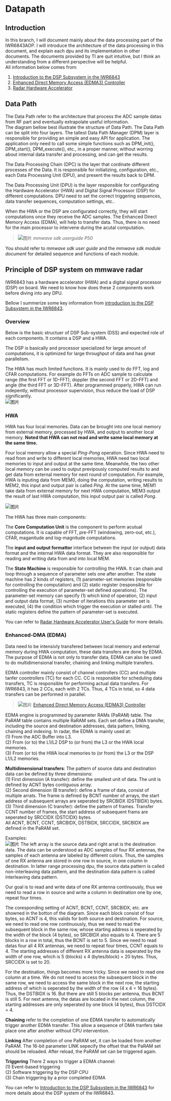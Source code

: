 # Datapath

## Introduction
In this branch, I will document mainly about the data processing part of the IWR6843AOP. I will introduce the architecture of the data processing in this document, and explain each dpu and its implementation in other documents. The documents provided by TI are quit intuitive, but I think an understanding from a different perspective will be helpful.  
All information below comes from:  
1) [Introduction to the DSP Subsystem in the IWR6843](https://www.ti.com/lit/an/swra621/swra621.pdf)  
2) [Enhanced Direct Memory Access (EDMA3) Controller](https://www.ti.com/lit/ug/sprugs5b/sprugs5b.pdf)  
3) [Radar Hardware Accelerator](https://www.ti.com/lit/ug/swru526b/swru526b.pdf)  
  
## Data Path
The Data Path refer to the architecture that process the ADC sample datas from RF part and eventually extrapolate useful information.  
The diagram bellow best illustrate the structure of Data Path. The Data Path can be split into four layers. The tallest Data Path Manager (DPM) layer is responsible for providing an simple and easy API for application. The application only need to call some simple functions such as DPM_init(), DPM_start(), DPM_execute(), etc., in a proper manner, without worring about internal data transfer and processing, and can get the results.  
  
The Data Processing Chain (DPC) is the layer that cordinate different processes of the Data. It is responsible for initializing, configuration, etc., each Data Processing Unit (DPU), and present the results back to DPM.  
  
The Data Processing Unit (DPU) is the layer responsible for configurating the Hardware Accelerator (HWA) and Digital Signal Processor (DSP) for different computations. DPU need to set the correct triggering sequences, data transfer sequences, computation settings, etc..  
  
When the HWA or the DSP are configurated correctly, they will start computations once they receive the ADC samples. The Enhanced Direct Memory Access (EDMA), will help to transfer data. Thus, there is no need for the main processor to intervene during the acutal computation.
>![图片](https://user-images.githubusercontent.com/85469000/168749740-30ee4d2c-2009-47d5-a890-1e2a991a9d72.png)
*mmwave sdk userguide P50*  
  
You should refer to *mmwave sdk user guide* and the *mmwave sdk module document* for detailed sequence and functions of each module.

## Principle of DSP system on mmwave radar  
IWR6843 has a hardware accelerator (HWA) and a digital signal processor (DSP) on board. We need to know how does these 2 components work before diving into any DPU.  
  
Bellow I summerize some key information from [introduction to the DSP Subsystem in the IWR6843](https://www.ti.com/lit/pdf/swra621). 
  
### Overview
Below is the basic structuer of DSP Sub-system (DSS) and expected role of each components. It contains a DSP and a HWA.  
  
The DSP is basically and processor specialized for large amount of computations, it is optimized for large throughput of data and has great parallelism.  
  
The HWA has much limited functions. It is mainly used to do FFT, log and CFAR computations. For example do FFTs on ADC sample to calculate range (the first FFT or 1D-FFT), doppler (the second FFT or 2D-FFT) and angle (the third FFT or 3D-FFT). After programmed properly, HWA can run indepently, without processor supervision, thus reduce the load of DSP significantly.  
![图片](https://user-images.githubusercontent.com/85469000/168815921-02bae905-6ceb-4b39-91f4-133ce56bc48c.png)

### HWA
HWA has four local memories. Data can be brought into one local memory from external memory, processed by HWA, and output to another local memory. **Noted that HWA can not read and write same local memory at the same time.**  
  
Four local memory allow a special *Ping-Pong* operation. Since HWA need to read from and write to different local memories, HWA need two local memories to input and output at the same time. Meanwhile, the two other local memory can be used to output previpously computed results to and get data from external memory for next round of computation. For example, HWA is inputing data from MEM0, doing the computation, writing results to MEM2, this input and output pair is called *Ping*. At the same time, MEM1 take data from external memory for next HWA computation, MEM3 output the result of last HWA computation, this input output pair is called *Pong*.

![图片](https://user-images.githubusercontent.com/85469000/168817727-aa274abd-9420-4955-8b9f-82aa5f0c4845.png)

The HWA has three main components:  
  
The **Core Computation Unit** is the component to perform acutual computations. It is capable of FFT, pre-FFT (windowing, zero-out, etc.), CFAR, maganitude and log-magnitude computations.  
  
The **input and output formattor** interface between the input (or output) data format and the internal HWA data format. They are also responsible for reading and writing data from and into local MEM.  
  
The **State Machine**  is responsible for controlling the HWA. It can chain and loop through a sequence of parameter sets one after another. The state machine has 2 kinds of registers, (1) parameter-set memories (responsible for controlling the computation) and (2) static register (responsible for controlling the execution of parameter-set defined operations). The parameter-set memory can specify (1) which kind of operation, (2) input and output data format, (3) number of iterations this parameter set is executed, (4) the condition which trigger the execution or stalled until. The static registers define the pattern of parameter-set is executed.

You can refer to [Radar Hardware Accelerator User's Guide](http://www.ti.com/lit/pdf/SWRU526) for more details.  
  
### Enhanced-DMA (EDMA)
  
Data need to be intensivly transfered between local memory and external memory during HWA computation, these data transfers are done by EDMA. The purpose of EDMA is not only to transfer data, EDMA can also be used to do multidimensional transfer, chaining and linking multiple transfers.  
  
EDMA controller mainly consist of channel controllers (CC) and multiple tanfer coontrollers (TC) for each CC. CC is responsible for scheduling data transfers, TC is responsible for performing actual data transfers. For IWR6843, it has 2 CCs, each with 2 TCs. Thus, 4 TCs in total, so 4 data transfers can be performed in parallel.
> ![图片](https://user-images.githubusercontent.com/85469000/169446499-f7370280-de40-4908-a6b3-6cf43e8a9793.png)
> [Enhanced Direct Memory Access (EDMA3) Controller](https://www.ti.com/lit/ug/sprugs5b/sprugs5b.pdf)  
  
EDMA engine is programmed by parameter RAMs (PaRAM) table. The PaRAM table contains multiple RaRAM sets. Each set define a DMA transfer, including the source and destination addresses, data pattern, linking, chaining and indexing. In radar, the EDMA is mainly used at:  
(1) From the ADC Buffer into L3.  
(2) From (or to) the L1/L2 DSP to (or from) the L3 or the HWA local memories.  
(3) From (or to) the HWA local memories to (or from) the L3 or the DSP L1/L2 memories.  
  
**Multidimensional transfers**: The pattern of source data and destination data can be defined by three dimensions:  
(1) First dimension (A transfer): define the smallest unit of data. The unit is defined by ACNT bytes contiguous array.  
(2) Second dimension (B transfer): define a frame of data, consist of multiple arrats. The frame is defined by BCNT number of arrays, the start address of subsequent arrays are seperated by SRCBIDX (DSTBIDX) bytes.  
(3) Third dimension (C transfer): define the pattern of frames. Transfer CCNT number of frames, the start address of subsequent frams are seperated by SRCCIDX (DSTCIDX) bytes.  
All ACNT, BCNT, CCNT, SRCBIDX, DSTBIDX, SRCCIDX, SRCBIDX are defined in the PaRAM set.  
  
Examples:  
![图片](https://user-images.githubusercontent.com/85469000/169450781-db375ca0-26ff-45c5-8aff-7633c945115f.png)
The left array is the source data and right arrat is the destination data. The data can be understood as ADC samples of four RX antennas, the samples of each antenna are labeled by different colors. Thus, the samples of one RX antenna are stored in one row in source, in one column in destination. In latter range processing dpu, the source data pattern is called non-interleaving data pattern, and the destination data pattern is called interleaving data pattern.  
  
Our goal is to read and write data of one RX antenna continuously, thus we need to read a row in source and write a column in destination one by one, repeat four times.  
  
The coresponding setting of ACNT, BCNT, CCNT, SRCBIDX, etc. are showned in the botton of the diagram. Since each block consist of four bytes, so ACNT is 4, this valids for both source and destination. For source, we need to read one row continuously, thus we need to read the subsequent block in the same row, whose starting address is seperated by the width of the block (4 bytes), so SRCBIDX also equals to 4. There are 5 blocks in a row in total, thus the BCNT is set to 5. Since we need to read datas four all 4 RX antennas, we need to repeat four times, CCNT equals to 4. The starting addresses of different RX antenna data is seperated by the width of one row, which is 5 (blocks) x 4 (bytes/block) = 20 bytes. Thus, SRCCIDX is set to 20.
  
For the destination, things becomes more tricky. Since we need to read one column at a time. We do not need to access the subsequent block in the same row, we need to access the same block in the next row, the starting address of which is seperated by the width of the row (4 x 4 = 16 bytes). Thus, the DSTBIDX is 16. But there are still 5 blocks per antenna, thus BCNT is still 5. For next antenna, the datas are located in the next column, the starting addresses are only seperated by one block (4 bytes), thus DSTCIDX = 4.  
  
**Chaining** refer to the completion of one EDMA transfer to automatically trigger another EDMA transfer. This allow a sequence of DMA tranfers take place one after another without CPU intervention.  
  
**Linking** After completion of one PaRAM set, it can be loaded from another PaRAM. The 16-bit parameter LINK sepecify the offset that the PaRAM set should be reloaded. After reload, the PaRAM set can be triggered again.  
  
**Triggering** There 2 ways to trigger a EDMA channel:  
(1) Event-based triggering  
(2) Software triggering by the DSP CPU  
(3) Chain triggering by a prior completed EDMA  
  
You can refer to [Introduction to the DSP Subsystem in the IWR6843](https://www.ti.com/lit/an/swra621/swra621.pdf) for more details about the DSP system of the IWR6843.
